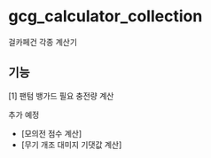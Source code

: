 # gcg_calculator_collection

걸카페건 각종 계산기

## 기능

[1] 팬텀 뱅가드 필요 충전량 계산

추가 예정
- [모의전 점수 계산]
- [무기 개조 대미지 기댓값 계산]
